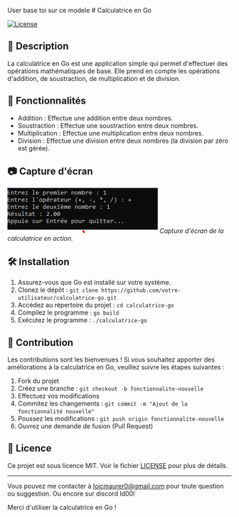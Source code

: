 User
base toi sur ce modele # Calculatrice en Go

[![License](https://img.shields.io/badge/license-MIT-blue.svg)](https://opensource.org/licenses/MIT)

## 📝 Description
La calculatrice en Go est une application simple qui permet d'effectuer des opérations mathématiques de base. Elle prend en compte les opérations d'addition, de soustraction, de multiplication et de division.

## 🚀 Fonctionnalités

- Addition : Effectue une addition entre deux nombres.
- Soustraction : Effectue une soustraction entre deux nombres.
- Multiplication : Effectue une multiplication entre deux nombres.
- Division : Effectue une division entre deux nombres (la division par zéro est gérée).

## 📷 Capture d'écran

![Capture d'écran](Capture%20d’écran%202023-06-30%20095429.png)
*Capture d'écran de la calculatrice en action.*

## 🛠️ Installation

1. Assurez-vous que Go est installé sur votre système.
2. Clonez le dépôt : `git clone https://github.com/votre-utilisateur/calculatrice-go.git`
3. Accédez au répertoire du projet : `cd calculatrice-go`
4. Compilez le programme : `go build`
5. Exécutez le programme : `./calculatrice-go`

## 👥 Contribution

Les contributions sont les bienvenues ! Si vous souhaitez apporter des améliorations à la calculatrice en Go, veuillez suivre les étapes suivantes :

1. Fork du projet
2. Créez une branche : `git checkout -b fonctionnalite-nouvelle`
3. Effectuez vos modifications
4. Commitez les changements : `git commit -m "Ajout de la fonctionnalité nouvelle"`
5. Poussez les modifications : `git push origin fonctionnalite-nouvelle`
6. Ouvrez une demande de fusion (Pull Request)

## 📄 Licence

Ce projet est sous licence MIT. Voir le fichier [LICENSE](LICENSE) pour plus de détails.

---

Vous pouvez me contacter à [loicmaurer0@gmail.com](mailto:votre-email@example.com) pour toute question ou suggestion.
Ou encore sur discord Id00l

Merci d'utiliser la calculatrice en Go !
